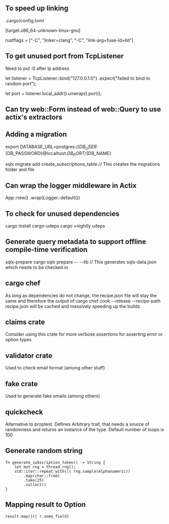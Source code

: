 ## To speed up linking

.cargo/config.toml

[target.x86_64-unknown-linux-gnu]

rustflags = ["-C", "linker=clang", "-C", "link-arg=fuse-ld=lld"]

## To get unused port from TcpListener
Need to put :0 after ip address

let listener = TcpListener::bind("127.0.0.1:0")
    .expect("failed to bind to random port");

let port = listener.local_addr().unwrap().port();

## Can try web::Form<Data> instead of web::Query to use actix's extractors

## Adding a migration
export DATABASE_URL=postgres://${DB_USER}:${DB_PASSWORD}@localhost:${DB_PORT}/${DB_NAME}

sqlx migrate add create_subscriptions_table // This creates the migrations folder and file 

## Can wrap the logger middleware in Actix
App::new()
    .wrap(Logger::default())

## To check for unused dependencies
cargo install cargo-udeps
cargo +nightly udeps

## Generate query metadata to support offline compile-time verification
sqlx-prepare 
cargo sqlx prepare -- --lib
// This generates sqlx-data.json which needs to be checked in 

## cargo chef
As long as dependencies do not change, the recipe.json file will stay
the same and therefore the output of cargo chef cook --release --recipe-path
recipe.json will be cached and massively speeding up the builds

## claims crate
Consider using this crate for more verbose assertions for asserting
error or option types

## validator crate
Used to check email format (among other stuff)

## fake crate
Used to generate fake emails (among others)

## quickcheck
Alternative to proptest. Defines Arbitrary trait, that needs a source of
randomness and returns an instance of the type. Default number of loops is 100

## Generate random string
```
fn generate_subscription_token() -> String {
    let mut rng = thread_rng();
    std::iter::repeat_with(|| rng.sample(Alphanumeric))
        .map(char::from)
        .take(25)
        .collect()
}
```
## Mapping result to Option
```
result.map(|r| r.some_field)
```